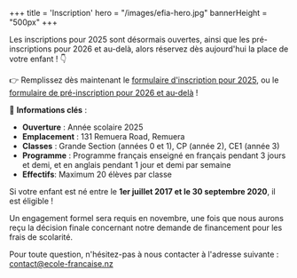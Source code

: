+++
title = 'Inscription'
hero = "/images/efia-hero.jpg"
bannerHeight = "500px"
+++

Les inscriptions pour 2025 sont désormais ouvertes, ainsi que les pré-inscriptions pour 2026 et au-delà, alors réservez dès aujourd'hui la place de votre enfant&nbsp;! 👇

👉 Remplissez dès maintenant le [formulaire d'inscription pour 2025](https://ecole-francaise.nz/efia_application_form.pdf), ou le [formulaire de pré-inscription pour 2026 et au-delà](https://docs.google.com/forms/d/1VLo-GeMip3u43QxgeJ3xVMMyPnuiR6afyajZACTnBsk/viewform)&nbsp;!

🔑 **Informations clés**&nbsp;:

- **Ouverture**&nbsp;: Année scolaire 2025
- **Emplacement**&nbsp;: 131 Remuera Road, Remuera
- **Classes**&nbsp;: Grande Section (années 0 et 1), CP (année 2), CE1 (année 3)
- **Programme**&nbsp;: Programme français enseigné en français pendant 3 jours et demi, et en anglais pendant 1 jour et demi par semaine
- **Effectifs**: Maximum 20 élèves par classe

Si votre enfant est né entre le **1er juillet 2017 et le 30 septembre 2020**, il est éligible&nbsp;!

Un engagement formel sera requis en novembre, une fois que nous aurons reçu la décision finale concernant notre demande de financement pour les frais de scolarité.

Pour toute question, n'hésitez-pas à nous contacter à l'adresse suivante&nbsp;: contact@ecole-francaise.nz
